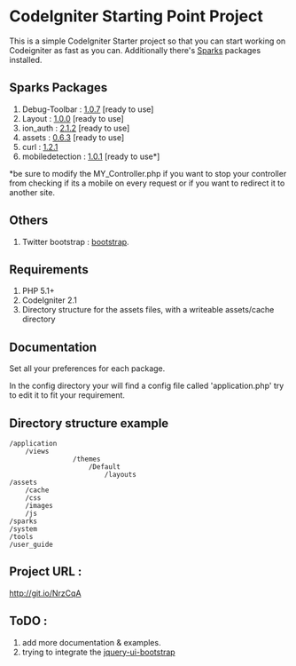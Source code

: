 # CodeIgniter Starting Point Project

This is a simple CodeIgniter Starter project so that you can start working on Codeigniter as fast as you can.
Additionally there's <a href="http://getsparks.org">Sparks</a> packages installed.

## Sparks Packages

1. Debug-Toolbar : <a href="http://getsparks.org/packages/Debug-Toolbar/versions/HEAD/show">1.0.7</a> [ready to use]
2. Layout : <a href="http://getsparks.org/packages/layout/versions/HEAD/show">1.0.0</a> [ready to use]
3. ion_auth : <a href="http://getsparks.org/packages/ion_auth/versions/HEAD/show">2.1.2</a> [ready to use]
4. assets : <a href="http://getsparks.org/packages/assets/versions/HEAD/show">0.6.3</a> [ready to use]
5. curl : <a href="http://getsparks.org/packages/curl/versions/HEAD/show">1.2.1</a>
6. mobiledetection : <a href="http://getsparks.org/packages/mobiledetection/versions/HEAD/show">1.0.1</a> [ready to use*]

*be sure to modify the MY_Controller.php if you want to stop your controller from checking if its a mobile on every request or if you want to redirect it to another site.

## Others
1. Twitter bootstrap : <a href="http://twitter.github.com/bootstrap/">bootstrap</a>.

## Requirements

1. PHP 5.1+
2. CodeIgniter 2.1
3. Directory structure for the assets files, with a writeable assets/cache directory

## Documentation

Set all your preferences for each package.

In the config directory your will find a config file called 'application.php' try to edit it to fit your requirement.

## Directory structure example

	/application
		/views
                    /themes
                        /Default
                            /layouts
	/assets
		/cache
		/css
		/images
		/js
	/sparks
	/system
	/tools
	/user_guide


## Project URL : 
http://git.io/NrzCqA

## ToDO :
1. add more documentation & examples.
2. trying to integrate the <a href="http://s.zah.me/AFy8LM">jquery-ui-bootstrap</a>

